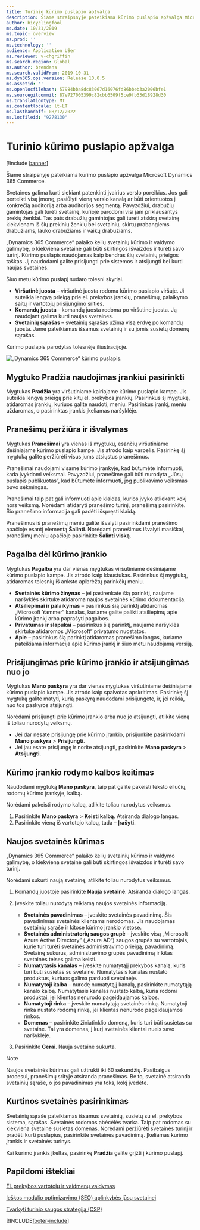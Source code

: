 ```yaml
---
title: Turinio kūrimo puslapio apžvalga
description: Šiame straipsnyje pateikiama kūrimo puslapio apžvalga Microsoft Dynamics 365 Commerce.
author: bicyclingfool
ms.date: 10/31/2019
ms.topic: overview
ms.prod: ''
ms.technology: ''
audience: Application USer
ms.reviewer: v-chgriffin
ms.search.region: Global
ms.author: brendans
ms.search.validFrom: 2019-10-31
ms.dyn365.ops.version: Release 10.0.5
ms.assetid: ''
ms.openlocfilehash: 57984bba8dc83067d16076fd86bbeb3a2006bfe1
ms.sourcegitcommit: 87e727005399c82cbb6509f5ce9fb33d18928d30
ms.translationtype: MT
ms.contentlocale: lt-LT
ms.lasthandoff: 08/12/2022
ms.locfileid: "9278130"
---
```

# <a name="authoring-page-overview"></a>Turinio kūrimo puslapio apžvalga

  
 [!include [banner](includes/banner.md)]

Šiame straipsnyje pateikiama kūrimo puslapio apžvalga Microsoft Dynamics 365 Commerce.

Svetaines galima kurti siekiant patenkinti įvairius verslo poreikius. Jos gali perteikti visą įmonę, pasiūlyti vieną verslo kanalą ar būti orientuotos į konkrečią auditoriją arba auditorijos segmentą. Pavyzdžiui, drabužių gamintojas gali turėti svetainę, kurioje parodomi visi jam priklausantys prekių ženklai. Tas pats drabužių gamintojas gali turėti atskirą svetainę kiekvienam iš šių prekinių ženklų bei svetainių, skirtų prabangiems drabužiams, lauko drabužiams ir vaikų drabužiams.

„Dynamics 365 Commerce“ palaiko kelių svetainių kūrimo ir valdymo galimybę, o kiekviena svetainė gali būti skirtingos išvaizdos ir turėti savo turinį. Kūrimo puslapis naudojamas kaip bendras šių svetainių prieigos taškas. Jį naudodami galite prisijungti prie sistemos ir atsijungti bei kurti naujas svetaines.

Šiuo metu kūrimo puslapį sudaro tolesni skyriai.

- **Viršutinė juosta** – viršutinė juosta rodoma kūrimo puslapio viršuje. Ji suteikia lengvą prieigą prie el. prekybos įrankių, pranešimų, palaikymo saitų ir vartotojų prisijungimo srities.
- **Komandų juosta** – komandų juosta rodoma po viršutine juosta. Ją naudojant galima kurti naujas svetaines.
- **Svetainių sąrašas** – svetainių sąrašas užima visą erdvę po komandų juosta. Jame pateikiamas išsamus svetainių ir su jomis susietų domenų sąrašas.

Kūrimo puslapis parodytas tolesnėje iliustracijoje.

![„Dynamics 365 Commerce“ kūrimo puslapis.](../commerce/media/authoring_tools_01.png)

## <a name="use-the-home-button-to-select-a-tool"></a>Mygtuko Pradžia naudojimas įrankiui pasirinkti

Mygtukas **Pradžia** yra viršutiniame kairiajame kūrimo puslapio kampe. Jis suteikia lengvą prieigą prie kitų el. prekybos įrankių. Pasirinkus šį mygtuką, atidaromas įrankių, kuriuos galite naudoti, meniu. Pasirinkus įrankį, meniu uždaromas, o pasirinktas įrankis įkeliamas naršyklėje.

## <a name="view-and-clear-notifications"></a>Pranešimų peržiūra ir išvalymas

Mygtukas **Pranešimai** yra vienas iš mygtukų, esančių viršutiniame dešiniajame kūrimo puslapio kampe. Jis atrodo kaip varpelis. Pasirinkę šį mygtuką galite peržiūrėti visus jums atsiųstus pranešimus.

Pranešimai naudojami visame kūrimo įrankyje, kad būtumėte informuoti, kada įvykdomi veiksmai. Pavyzdžiui, pranešime gali būti nurodyta „Jūsų puslapis publikuotas“, kad būtumėte informuoti, jog publikavimo veiksmas buvo sėkmingas.

Pranešimai taip pat gali informuoti apie klaidas, kurios įvyko atliekant kokį nors veiksmą. Norėdami atidaryti pranešimo turinį, pranešimą pasirinkite. Šio pranešimo informacija gali padėti išspręsti klaidą.

Pranešimus iš pranešimų meniu galite išvalyti pasirinkdami pranešimo apačioje esantį elementą **Šalinti**. Norėdami pranešimus išvalyti masiškai, pranešimų meniu apačioje pasirinkite **Šalinti viską**.

## <a name="get-help-with-the-authoring-tool"></a>Pagalba dėl kūrimo įrankio

Mygtukas **Pagalba** yra dar vienas mygtukas viršutiniame dešiniajame kūrimo puslapio kampe. Jis atrodo kaip klaustukas. Pasirinkus šį mygtuką, atidaromas tolesnių iš anksto apibrėžtų parinkčių meniu.

- **Svetainės kūrimo žinynas** – jei pasirenkate šią parinktį, naujame naršyklės skirtuke atidaroma naujos svetainės kūrimo dokumentacija.
- **Atsiliepimai ir palaikymas** – pasirinkus šią parinktį atidaromas „Microsoft Yammer“ kanalas, kuriame galite palikti atsiliepimų apie kūrimo įrankį arba paprašyti pagalbos.
- **Privatumas ir slapukai** – pasirinkus šią parinktį, naujame naršyklės skirtuke atidaromos „Microsoft“ privatumo nuostatos.
- **Apie** – pasirinkus šią parinktį atidaromas pranešimo langas, kuriame pateikiama informacija apie kūrimo įrankį ir šiuo metu naudojamą versiją.

## <a name="sign-in-to-and-out-of-the-authoring-tool"></a>Prisijungimas prie kūrimo įrankio ir atsijungimas nuo jo

Mygtukas **Mano paskyra** yra dar vienas mygtukas viršutiniame dešiniajame kūrimo puslapio kampe. Jis atrodo kaip spalvotas apskritimas. Pasirinkę šį mygtuką galite matyti, kurią paskyrą naudodami prisijungėte, ir, jei reikia, nuo tos paskyros atsijungti.

Norėdami prisijungti prie kūrimo įrankio arba nuo jo atsijungti, atlikite vieną iš toliau nurodytų veiksmų.

- Jei dar nesate prisijungę prie kūrimo įrankio, prisijunkite pasirinkdami **Mano paskyra** \> **Prisijungti**.
- Jei jau esate prisijungę ir norite atsijungti, pasirinkite **Mano paskyra** \> **Atsijungti**.

## <a name="change-the-display-language-of-the-authoring-tool"></a>Kūrimo įrankio rodymo kalbos keitimas

Naudodami mygtuką **Mano paskyra**, taip pat galite pakeisti teksto eilučių, rodomų kūrimo įrankyje, kalbą.

Norėdami pakeisti rodymo kalbą, atlikite toliau nurodytus veiksmus.

1. Pasirinkite **Mano paskyra** \> **Keisti kalbą**. Atsiranda dialogo langas.
1. Pasirinkite vieną iš vartotojo kalbų, tada – **Įrašyti**.

## <a name="create-a-new-website"></a>Naujos svetainės kūrimas

„Dynamics 365 Commerce“ palaiko kelių svetainių kūrimo ir valdymo galimybę, o kiekviena svetainė gali būti skirtingos išvaizdos ir turėti savo turinį.

Norėdami sukurti naują svetainę, atlikite toliau nurodytus veiksmus.

1. Komandų juostoje pasirinkite **Nauja svetainė**. Atsiranda dialogo langas.
2. Įveskite toliau nurodytą reikiamą naujos svetainės informaciją.

    - **Svetainės pavadinimas** – įveskite svetainės pavadinimą. Šis pavadinimas svetainės klientams nerodomas. Jis naudojamas svetainių sąraše ir kitose kūrimo įrankio vietose.
    - **Svetainės administratorių saugos grupė** – įveskite visą „Microsoft Azure Active Directory“ („Azure AD“) saugos grupės su vartotojais, kurie turi turėti svetainės administravimo prieigą, pavadinimą. Svetainę sukūrus, administravimo grupės pavadinimą ir kitas svetainės teises galima keisti.
    - **Numatytasis kanalas** – įveskite numatytąjį prekybos kanalą, kuris turi būti susietas su svetaine. Numatytasis kanalas nustato produktus, kuriuos galima parduoti svetainėje.
    - **Numatytoji kalba** – nurodę numatytąjį kanalą, pasirinkite numatytąją kanalo kalbą. Numatytasis kanalas nustato kalbą, kuria rodomi produktai, jei klientas nenurodo pageidaujamos kalbos.
    - **Numatytoji rinka** – įveskite numatytąją svetainės rinką. Numatytoji rinka nustato rodomą rinką, jei klientas nenurodo pageidaujamos rinkos.
    - **Domenas** – pasirinkite žiniatinklio domeną, kuris turi būti susietas su svetaine. Tai yra domenas, į kurį svetainės klientai nueis savo naršyklėje.

1. Pasirinkite **Gerai**. Nauja svetainė sukurta.

> [!NOTE]
> Naujos svetainės kūrimas gali užtrukti iki 60 sekundžių. Pasibaigus procesui, pranešimų srityje atsiranda pranešimas. Be to, svetainė atsiranda svetainių sąraše, o jos pavadinimas yra toks, kokį įvedėte.

## <a name="select-a-website-to-author"></a>Kurtinos svetainės pasirinkimas

Svetainių sąraše pateikiamas išsamus svetainių, susietų su el. prekybos sistema, sąrašas. Svetainės rodomos abėcėlės tvarka. Taip pat rodomas su kiekviena svetaine susietas domenas. Norėdami peržiūrėti svetainės turinį ir pradėti kurti puslapius, pasirinkite svetainės pavadinimą. Įkeliamas kūrimo įrankis ir svetainės turinys.

Kai kūrimo įrankis įkeltas, pasirinkę **Pradžia** galite grįžti į kūrimo puslapį.

## <a name="additional-resources"></a>Papildomi ištekliai

[El. prekybos vartotojų ir vaidmenų valdymas](manage-ecommerce-users-roles.md)

[Ieškos modulio optimizavimo (SEO) aplinkybės jūsų svetainei](search-engine-optimization-considerations.md)

[Tvarkyti turinio saugos strategiją (CSP)](manage-csp.md)


[!INCLUDE[footer-include](../includes/footer-banner.md)]
